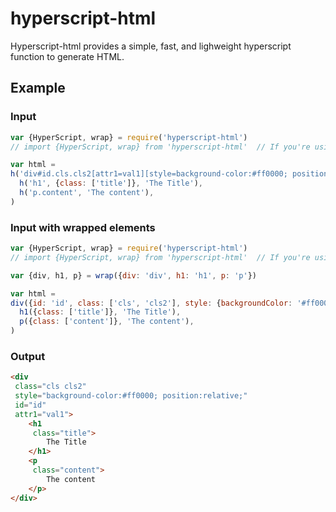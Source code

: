 # hyperscript-html
Hyperscript-html provides a simple, fast, and lighweight hyperscript function to generate HTML.

## Example

### Input
```js
var {HyperScript, wrap} = require('hyperscript-html')
// import {HyperScript, wrap} from 'hyperscript-html'  // If you're using es modules.

var html = 
h('div#id.cls.cls2[attr1=val1][style=background-color:#ff0000; position:relative]',
  h('h1', {class: ['title']}, 'The Title'),
  h('p.content', 'The content'),
)
```

### Input with wrapped elements
```js
var {HyperScript, wrap} = require('hyperscript-html')
// import {HyperScript, wrap} from 'hyperscript-html'  // If you're using es modules.

var {div, h1, p} = wrap({div: 'div', h1: 'h1', p: 'p'})

var html = 
div({id: 'id', class: ['cls', 'cls2'], style: {backgroundColor: '#ff0000', position: 'relative'}},
  h1({class: ['title']}, 'The Title'),
  p({class: ['content']}, 'The content'),
)
```

### Output
```html
<div
 class="cls cls2"
 style="background-color:#ff0000; position:relative;"
 id="id"
 attr1="val1">
	<h1
	 class="title">
		The Title
	</h1>
	<p
	 class="content">
		The content
	</p>
</div>
```
